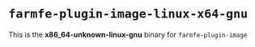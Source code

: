 # `farmfe-plugin-image-linux-x64-gnu`

This is the **x86_64-unknown-linux-gnu** binary for `farmfe-plugin-image`
